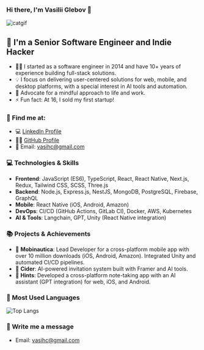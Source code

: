 ### Hi there, I'm Vasilii Glebov 👋

![catgif](https://i.giphy.com/media/v1.Y2lkPTc5MGI3NjExa3R5bmpuMG9wbmk2bGt5Z3V2NHFlbGw1Z20zeWtnbGsxdWVrNHI1aSZlcD12MV9pbnRlcm5hbF9naWZfYnlfaWQmY3Q9Zw/ua7vVw9awZKWwLSYpW/giphy.gif)

## 🚀 I'm a Senior Software Engineer and Indie Hacker
- 👨‍💻  I started as a software engineer in 2014 and have 10+ years of experience building full-stack solutions.
- 💡  I focus on delivering user-centered solutions for web, mobile, and desktop platforms, with a special interest in AI tools and automation.
- 🧘  Advocate for a mindful approach to life and work.
- ⚡  Fun fact: At 16, I sold my first startup!

### 🔎 Find me at:
- 💻 [LinkedIn Profile](https://www.linkedin.com/in/vasihc/)
- 🧑‍💻 [GitHub Profile](https://github.com/vasihc)
- 📧 Email: vasihc@gmail.com

### 💻 Technologies & Skills
- **Frontend**: JavaScript (ES6), TypeScript, React, React Native, Next.js, Redux, Tailwind CSS, SCSS, Three.js
- **Backend**: Node.js, Express.js, NestJS, MongoDB, PostgreSQL, Firebase, GraphQL
- **Mobile**: React Native (iOS, Android, Amazon)
- **DevOps**: CI/CD (GitHub Actions, GitLab CI), Docker, AWS, Kubernetes
- **AI & Tools**: Langchain, GPT, Unity (React Native integration)

### 📚 Projects & Achievements
- 🚀 **Mobinautica**: Lead Developer for a cross-platform mobile app with over 10 million downloads (iOS, Android, Amazon). Integrated Unity and automated CI/CD pipelines.
- 🍎 **Cider**: AI-powered invitation system built with Framer and AI tools.
- 📱 **Hints**: Developed a cross-platform note-taking app with an AI assistant (GPT integration) for web, iOS, and Android.

### 📙 Most Used Languages
![Top Langs](https://github-readme-stats.vercel.app/api/top-langs/?username=vasihc&layout=compact&theme=radical)

### 📧 Write me a message
- Email: vasihc@gmail.com
